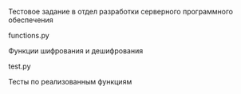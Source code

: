 Тестовое задание в отдел разработки серверного программного обеспечения


functions.py 

Функции шифрования и дешифрования



test.py

Тесты по реализованным функциям



